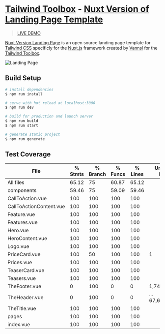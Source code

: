 # [Tailwind Toolbox](https://www.tailwindtoolbox.com/) - [Nuxt Version of Landing Page Template](https://www.tailwindtoolbox.com/templates/landing-page)

> [LIVE DEMO](https://tailwind-landing-page-nuxt.netlify.com/)

[Nuxt Version Landing Page](https://www.tailwindtoolbox.com/templates/landing-page) is an open source landing page template for [Tailwind CSS](https://tailwindcss.com/) specificly for the [Nuxt.js](https://nuxtjs.org/) framework created by [Vannsl](https://github.com/Vannsl) for the [Tailwind Toolbox](https://www.tailwindtoolbox.com/).

![Landing Page](https://www.tailwindtoolbox.com/templates/landing-page.png)

## Build Setup

```bash
# install dependencies
$ npm run install

# serve with hot reload at localhost:3000
$ npm run dev

# build for production and launch server
$ npm run build
$ npm run start

# generate static project
$ npm run generate
```

## Test Coverage

| File                    | % Stmts | % Branch | % Funcs | % Lines | Uncovered Line #s  |
| ----------------------- | ------- | -------- | ------- | ------- | ------------------ |
| All files               | 65.12   | 75       | 60.87   | 65.12   |                    |
| components              | 59.46   | 75       | 59.09   | 59.46   |                    |
| CallToAction.vue        | 100     | 100      | 100     | 100     |                    |
| CallToActionContent.vue | 100     | 100      | 100     | 100     |                    |
| Feature.vue             | 100     | 100      | 100     | 100     |                    |
| Features.vue            | 100     | 100      | 100     | 100     |                    |
| Hero.vue                | 100     | 100      | 100     | 100     |                    |
| HeroContent.vue         | 100     | 100      | 100     | 100     |                    |
| Logo.vue                | 100     | 100      | 100     | 100     |                    |
| PriceCard.vue           | 100     | 50       | 100     | 100     | 1                  |
| Prices.vue              | 100     | 100      | 100     | 100     |                    |
| TeaserCard.vue          | 100     | 100      | 100     | 100     |                    |
| Teasers.vue             | 100     | 100      | 100     | 100     |                    |
| TheFooter.vue           | 0       | 100      | 0       | 0       | 1,74               |
| TheHeader.vue           | 0       | 100      | 0       | 0       | ... 67,68,69,72,73 |
| TheTitle.vue            | 100     | 100      | 100     | 100     |                    |
| pages                   | 100     | 100      | 100     | 100     |                    |
| index.vue               | 100     | 100      | 100     | 100     |                    |
